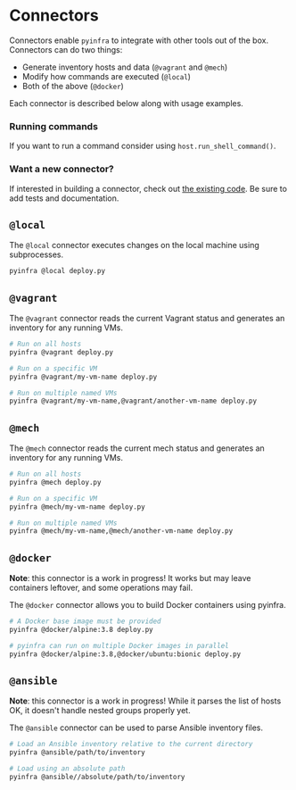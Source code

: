 # Connectors

Connectors enable ``pyinfra`` to integrate with other tools out of the box. Connectors can do two things:

+ Generate inventory hosts and data (`@vagrant` and `@mech`)
+ Modify how commands are executed (`@local`)
+ Both of the above (`@docker`)

Each connector is described below along with usage examples.

### Running commands

If you want to run a command consider using `host.run_shell_command()`.

### Want a new connector?

If interested in building a connector, check out [the existing code](https://github.com/Fizzadar/pyinfra/tree/master/pyinfra/api/connectors). Be sure to add tests and documentation.

## `@local`

The `@local` connector executes changes on the local machine using subprocesses.

```sh
pyinfra @local deploy.py
```

## `@vagrant`

The `@vagrant` connector reads the current Vagrant status and generates an inventory for any running VMs.

```sh
# Run on all hosts
pyinfra @vagrant deploy.py

# Run on a specific VM
pyinfra @vagrant/my-vm-name deploy.py

# Run on multiple named VMs
pyinfra @vagrant/my-vm-name,@vagrant/another-vm-name deploy.py
```

## `@mech`

The `@mech` connector reads the current mech status and generates an inventory for any running VMs.

```sh
# Run on all hosts
pyinfra @mech deploy.py

# Run on a specific VM
pyinfra @mech/my-vm-name deploy.py

# Run on multiple named VMs
pyinfra @mech/my-vm-name,@mech/another-vm-name deploy.py
```

## `@docker`

**Note**: this connector is a work in progress! It works but may leave containers leftover, and some operations may fail.

The `@docker` connector allows you to build Docker containers using pyinfra.

```sh
# A Docker base image must be provided
pyinfra @docker/alpine:3.8 deploy.py

# pyinfra can run on multiple Docker images in parallel
pyinfra @docker/alpine:3.8,@docker/ubuntu:bionic deploy.py
```

## `@ansible`

**Note**: this connector is a work in progress! While it parses the list of hosts OK, it doesn't handle nested groups properly yet.

The `@ansible` connector can be used to parse Ansible inventory files.

```sh
# Load an Ansible inventory relative to the current directory
pyinfra @ansible/path/to/inventory

# Load using an absolute path
pyinfra @ansible//absolute/path/to/inventory
```
